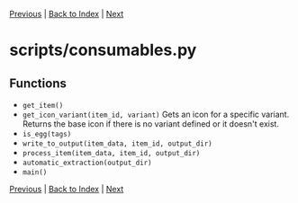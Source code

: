 [Previous](scripts/article_content/item_literature_titles.md) | [Back to Index](../INDEX.md) | [Next](scripts/core/cache.md)

# scripts/consumables.py

## Functions

- `get_item()`
- `get_icon_variant(item_id, variant)`
    Gets an icon for a specific variant. Returns the base icon if there is no variant defined or it doesn't exist.
- `is_egg(tags)`
- `write_to_output(item_data, item_id, output_dir)`
- `process_item(item_data, item_id, output_dir)`
- `automatic_extraction(output_dir)`
- `main()`


[Previous](scripts/article_content/item_literature_titles.md) | [Back to Index](../INDEX.md) | [Next](scripts/core/cache.md)
